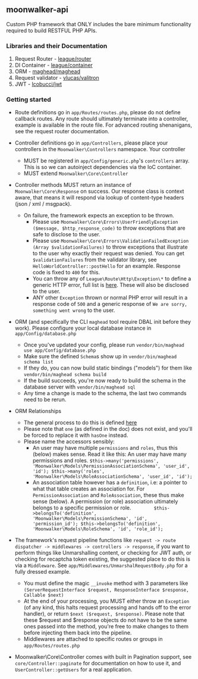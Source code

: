## moonwalker-api

Custom PHP framework that ONLY includes the bare minimum functionality required to build RESTFUL PHP APIs.

### Libraries and their Documentation
1. Request Router - [league/router](http://route.thephpleague.com)
2. DI Container - [league/container](http://container.thephpleague.com)
3. ORM - [maghead/maghead](https://github.com/maghead/maghead)
4. Request validator - [vlucas/valitron](https://github.com/vlucas/valitron)
5. JWT - [lcobucci/jwt](https://github.com/lcobucci/jwt)

### Getting started

* Route definitions go in `app/Routes/routes.php`, please do not define callback routes. Any route should ultimately terminate into a controller, example is available in the route file. For advanced routing shenanigans, see the request router documentation.

* Controller definitions go in `app/Controllers`, please place your controllers in the `Moonwalker\Controllers` namespace. Your controller
   - MUST be registered in `app/Config/generic.php`'s `controllers` array. This is so we can autoinject dependencies via the IoC container.
   - MUST extend `Moonwalker\Core\Controller`

* Controller methods MUST return an instance of `Moonwalker\Core\Response` on success. Our response class is context aware, that means it will respond via lookup of content-type headers (json / xml / msgpack).
    - On failure, the framework expects an exception to be thrown.
        - Please use `Moonwalker\Core\Errors\UserFriendlyException ($message, $http_response_code)` to throw exceptions that are safe to disclose to the user.
        - Please use `Moonwalker\Core\Errors\ValidationFailedException (Array $validationFailures)` to throw exceptions that illustrate to the user why exactly their request was denied. You can get `$validationFailures` from the validator library, see `HelloWorldController::postHello` for an example. Response code is fixed to `400` for this.
        - You can throw any of `League\Route\Http\Exception\*` to define a generic HTTP error, full list is [here](https://github.com/thephpleague/route/tree/master/src/Http/Exception). These will also be disclosed to the user.
        - ANY other `Exception` thrown or normal PHP error will result in a response code of `500` and a generic response of `We are sorry, something went wrong` to the user.

* ORM \(and specifically the CLI `maghead` tool require DBAL init before they work\). Please configure your local database instance in `app/Config/database.php` 
    - Once you've updated your config, please run `vendor/bin/maghead use app/Config/database.php`
    - Make sure the defined `Schema`s show up in `vendor/bin/maghead schema list`
    - If they do, you can now build static bindings ("models") for them like `vendor/bin/maghead schema build`
    - If the build succeeds, you're now ready to build the schema in the database server with `vendor/bin/maghead sql`
    - Any time a change is made to the schema, the last two commands need to be rerun.
    
* ORM Relationships
    - The general process to do this is defined [here](https://github.com/maghead/maghead/wiki/Defining-Relationship)
    - Please note that `one` (as defined in the doc) does not exist, and you'll be forced to replace it with `hasOne` instead.
    - Please name the accessors sensibly:
        - An user may have multiple `permissions` and `roles`, thus this (below) makes sense. Read it like this: An user may have many permissions and roles.
                ```
                $this->many('permissions', 'Moonwalker\Models\PermissionAssociationSchema', 'user_id', 'id');
                $this->many('roles', 'Moonwalker\Models\RoleAssociationSchema', 'user_id', 'id');
               ```
        - An association table however has a `definition`, i.e: a pointer to what that table creates an association for. For `PermissionAssociation` and `RoleAssociation`, these thus make sense (below). A permission (or role) association ultimately belongs to a specific permission or role.
                ```        
                $this->belongsTo('definition',  'Moonwalker\Models\PermissionSchema', 'id', 'permission_id');
                $this->belongsTo('definition',  'Moonwalker\Models\RoleSchema', 'id', 'role_id');
                ```
                
* The framework's request pipeline functions like `request -> route dispatcher -> middlewares -> controllers -> response`, if you want to perform things like Unmarshalling content, or checking for JWT auth, or checking for recaptcha token existing, the suggested place to do this is via a `Middleware`. See `app/Middlewares/UnmarshalRequestBody.php` for a fully dressed example.
    - You must define the magic `__invoke` method with 3 parameters like `(ServerRequestInterface $request, ResponseInterface $response, Callable $next)`
    - At the end of your processing, you MUST either throw an `Exception` (of any kind, this halts request processing and hands off to the error handler), or return `$next ($request, $response)`. Please note that these $request and $response objects do not have to be the same ones passed into the method, you're free to make changes to them before injecting them back into the pipeline.
    - Middlewares are attached to specific routes or groups in `app/Routes/routes.php`
    
* Moonwalker\Core\Controller comes with built in Pagination support, see `core/Controller::paginate` for documentation on how to use it, and `UserController::getUsers` for a real application.